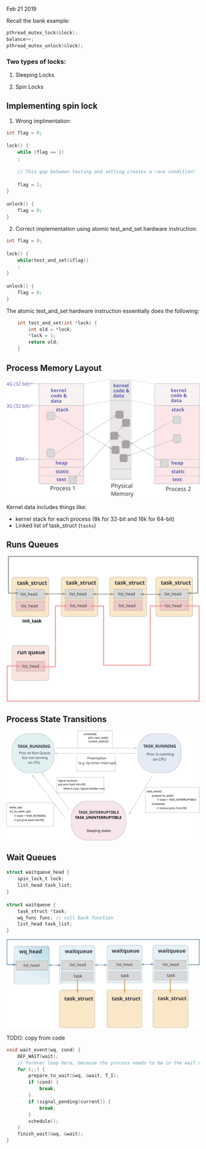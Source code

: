 Feb 21 2019

Recall the bank example:

```c
pthread_mutex_lock(&lock);
balance++;
pthread_mutex_unlock(&lock);
```

### Two types of locks:
1. Sleeping Locks

2. Spin Locks


## Implementing spin lock

1. Wrong implmentation:

```c
int flag = 0;

lock() {
    while (flag == 1)
	;

    // This gap between testing and setting creates a race condition!

    flag = 1;
}

unlock() {
    flag = 0;
}
```


2. Correct implementation using atomic test_and_set hardware instruction:

```c
int flag = 0;

lock() {
    while(test_and_set(&flag))
	;
}

unlock() {
    flag = 0;
}
```
	
The atomic test_and_set hardware instruction essentially does the following:
    
```c
	int test_and_set(int *lock) {
	    int old = *lock;
	    *lock = 1;
	    return old;
	}
 ```   

Process Memory Layout
---
![virtual-memory](../img/kernel_img.svg)

Kernel data includes things like: 

- kernel stack for each process (8k for 32-bit and 16k for 64-bit)
- Linked list of task_struct (`tasks`)

Runs Queues
---


![run](../img/run_queue.svg)

Process State Transitions
---

![circle.png](../img/State_transition.svg)


Wait Queues
---

```c
struct waitqueue_head {
	spin_lock_t lock;
	list_head task_list;
}

struct waitqueue {
	task_struct *task;
	wq_func func; // call back function
	list_head task_list;
}
```

![wq_head](../img/wait_queues.svg)

TODO: copy from code

```c
void wait_event(wq, cond) {
	DEF_WAIT(wait);
    // forever loop here, because the process needs to be in the wait mode until the cond is true. It breaks out of the forever loop and stops waiting when the condition becomes true and finish_wait().
	for (;;) {
		prepare_to_wait(&wq, &wait, T_I);
		if (cond) {
			break;
		}
		if (signal_pending(current)) {
			break;
		}
		schedule();
	}
	finish_wait(&wq, &wait);
}

```

